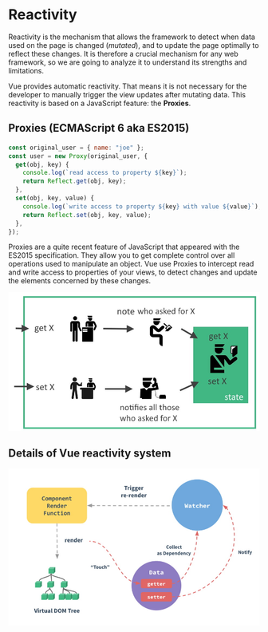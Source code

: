 # Reactivity

Reactivity is the mechanism that allows the framework to detect when data used on the page is changed (_mutated_), and to update the page optimally to reflect these changes. It is therefore a crucial mechanism for any web framework, so we are going to analyze it to understand its strengths and limitations.

Vue provides automatic reactivity. That means it is not necessary for the developer to manually trigger the view updates after mutating data. This reactivity is based on a JavaScript feature: the **Proxies**.

## Proxies (ECMAScript 6 aka ES2015)

```js
const original_user = { name: "joe" };
const user = new Proxy(original_user, {
  get(obj, key) {
    console.log(`read access to property ${key}`);
    return Reflect.get(obj, key);
  },
  set(obj, key, value) {
    console.log(`write access to property ${key} with value ${value}`);
    return Reflect.set(obj, key, value);
  },
});
```

Proxies are a quite recent feature of JavaScript that appeared with the ES2015 specification. They allow you to get complete control over all operations used to manipulate an object. Vue use Proxies to intercept read and write access to properties of your views, to detect changes and update the elements concerned by these changes.

![Reactivity principle based on getters/setters](../assets/getters-setters.jpg)

## Details of Vue reactivity system

![Vue reactivity system diagram](../assets/vue-reactivity.jpg)
